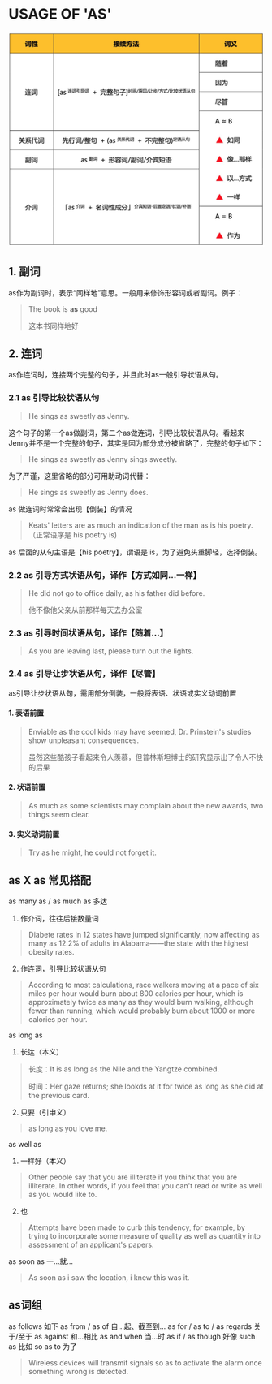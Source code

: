 # USAGE OF 'AS'

![as](./summary.jpg)

## 1. 副词

as作为副词时，表示“同样地”意思。一般用来修饰形容词或者副词。例子：

> The book is **as** good
>
>这本书同样地好

## 2. 连词

as作连词时，连接两个完整的句子，并且此时as一般引导状语从句。

### 2.1 as 引导比较状语从句

> He sings as sweetly as Jenny. 

这个句子的第一个as做副词，第二个as做连词，引导比较状语从句。看起来Jenny并不是一个完整的句子，其实是因为部分成分被省略了，完整的句子如下：

> He sings as sweetly as Jenny sings sweetly.

为了严谨，这里省略的部分可用助动词代替：

> He sings as sweetly as Jenny does.

as 做连词时常常会出现【倒装】的情况

> Keats' letters are as much an indication of the man as is his poetry. （正常语序是 his poetry is)

as 后面的从句主语是【his poetry】，谓语是 is，为了避免头重脚轻，选择倒装。

### 2.2 as 引导方式状语从句，译作【方式如同...一样】

> He did not go to office daily, as his father did before.
>
> 他不像他父亲从前那样每天去办公室

### 2.3 as 引导时间状语从句，译作【随着...】

> As you are leaving last, please turn out the lights.

### 2.4 as 引导让步状语从句，译作【尽管】

as引导让步状语从句，需用部分倒装，一般将表语、状语或实义动词前置

#### 1. 表语前置

> Enviable as the cool kids may have seemed, Dr. Prinstein's studies show unpleasant consequences.
>
> 虽然这些酷孩子看起来令人羡慕，但普林斯坦博士的研究显示出了令人不快的后果

#### 2. 状语前置

> As much as some scientists may complain about the new awards, two things seem clear.

#### 3. 实义动词前置

> Try as he might, he could not forget it.


## as X as 常见搭配

as many as / as much as 多达

1. 作介词，往往后接数量词

> Diabete rates in 12 states have jumped significantly, now affecting as many as 12.2% of adults in Alabama——the state with the highest obesity rates.

2. 作连词，引导比较状语从句

> According to most calculations, race walkers moving at a pace of six miles per hour would burn about 800 calories per hour, which is approximately twice as many as they would burn walking, although fewer than running, which would probably burn about 1000 or more calories per hour.

as long as

1. 长达（本义）

> 长度：It is as long as the Nile and the Yangtze combined.
> 
> 时间：Her gaze returns; she lookds at it for twice as long as she did at the previous card.

2. 只要（引申义）

> as long as you love me.

as well as 

1. 一样好（本义）

> Other people say that you are illiterate if you think that you are illiterate. In other words, if you feel that you can't read or write as well as you would like to.

2. 也

> Attempts have been made to curb this tendency, for example, by trying to incorporate some measure of quality as well as quantity into assessment of an applicant's papers.

as soon as 一...就...

> As soon as i saw the location, i knew this was it.

## as词组

as follows 如下
as from / as of 自...起、截至到...
as for / as to / as regards 关于/至于
as against 和...相比
as and when 当...时
as if / as though 好像
such as 比如
so as to 为了
> Wireless devices will transmit signals so as to activate the alarm once something wrong is detected.
